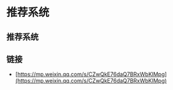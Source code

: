# 推荐系统

## 推荐系统

## 链接

* [https://mp.weixin.qq.com/s/CZwQkE76daQ7BRxWbKlMpg](https://mp.weixin.qq.com/s/CZwQkE76daQ7BRxWbKlMpg)

